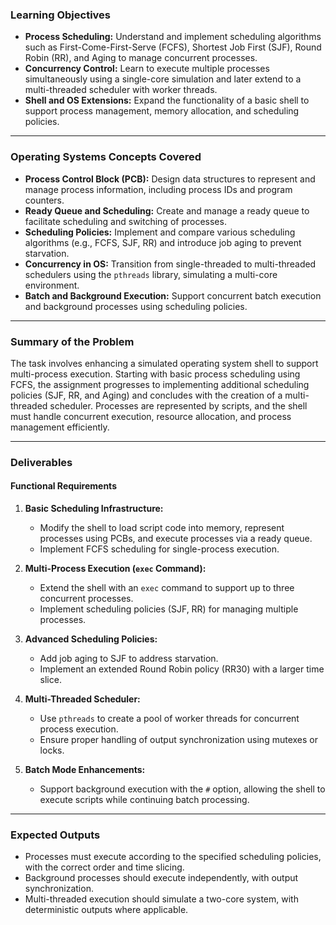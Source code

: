 ### **Learning Objectives**
- **Process Scheduling:** Understand and implement scheduling algorithms such as First-Come-First-Serve (FCFS), Shortest Job First (SJF), Round Robin (RR), and Aging to manage concurrent processes.  
- **Concurrency Control:** Learn to execute multiple processes simultaneously using a single-core simulation and later extend to a multi-threaded scheduler with worker threads.  
- **Shell and OS Extensions:** Expand the functionality of a basic shell to support process management, memory allocation, and scheduling policies.  

---

### **Operating Systems Concepts Covered**
- **Process Control Block (PCB):** Design data structures to represent and manage process information, including process IDs and program counters.  
- **Ready Queue and Scheduling:** Create and manage a ready queue to facilitate scheduling and switching of processes.  
- **Scheduling Policies:** Implement and compare various scheduling algorithms (e.g., FCFS, SJF, RR) and introduce job aging to prevent starvation.  
- **Concurrency in OS:** Transition from single-threaded to multi-threaded schedulers using the `pthreads` library, simulating a multi-core environment.  
- **Batch and Background Execution:** Support concurrent batch execution and background processes using scheduling policies.  

---

### **Summary of the Problem**
The task involves enhancing a simulated operating system shell to support multi-process execution. Starting with basic process scheduling using FCFS, the assignment progresses to implementing additional scheduling policies (SJF, RR, and Aging) and concludes with the creation of a multi-threaded scheduler. Processes are represented by scripts, and the shell must handle concurrent execution, resource allocation, and process management efficiently.

---

### **Deliverables**
#### **Functional Requirements**
1. **Basic Scheduling Infrastructure:**  
   - Modify the shell to load script code into memory, represent processes using PCBs, and execute processes via a ready queue.  
   - Implement FCFS scheduling for single-process execution.  

2. **Multi-Process Execution (`exec` Command):**  
   - Extend the shell with an `exec` command to support up to three concurrent processes.  
   - Implement scheduling policies (SJF, RR) for managing multiple processes.  

3. **Advanced Scheduling Policies:**  
   - Add job aging to SJF to address starvation.  
   - Implement an extended Round Robin policy (RR30) with a larger time slice.  

4. **Multi-Threaded Scheduler:**  
   - Use `pthreads` to create a pool of worker threads for concurrent process execution.  
   - Ensure proper handling of output synchronization using mutexes or locks.

5. **Batch Mode Enhancements:**  
   - Support background execution with the `#` option, allowing the shell to execute scripts while continuing batch processing.

---

### **Expected Outputs**
- Processes must execute according to the specified scheduling policies, with the correct order and time slicing.  
- Background processes should execute independently, with output synchronization.  
- Multi-threaded execution should simulate a two-core system, with deterministic outputs where applicable.  
